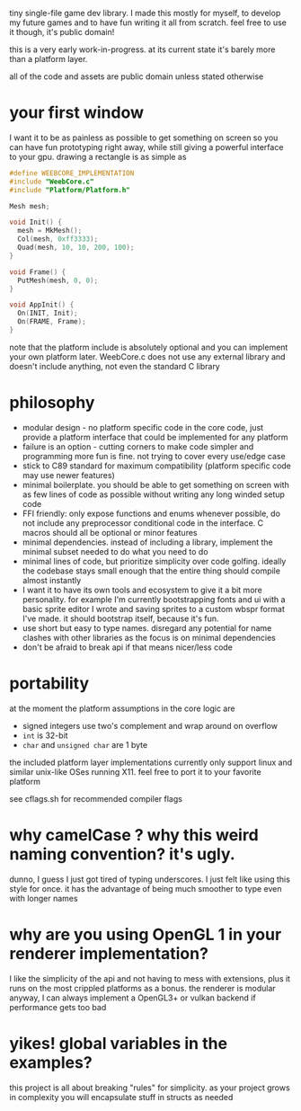 tiny single-file game dev library. I made this mostly for myself, to develop my future games and to
have fun writing it all from scratch. feel free to use it though, it's public domain!

this is a very early work-in-progress. at its current state it's barely more than a platform layer.

all of the code and assets are public domain unless stated otherwise

# your first window

I want it to be as painless as possible to get something on screen so you can have fun prototyping
right away, while still giving a powerful interface to your gpu. drawing a rectangle is as simple as

```c
#define WEEBCORE_IMPLEMENTATION
#include "WeebCore.c"
#include "Platform/Platform.h"

Mesh mesh;

void Init() {
  mesh = MkMesh();
  Col(mesh, 0xff3333);
  Quad(mesh, 10, 10, 200, 100);
}

void Frame() {
  PutMesh(mesh, 0, 0);
}

void AppInit() {
  On(INIT, Init);
  On(FRAME, Frame);
}
```

note that the platform include is absolutely optional and you can implement your own platform later.
WeebCore.c does not use any external library and doesn't include anything, not even the standard C
library

# philosophy

* modular design - no platform specific code in the core code, just provide a platform interface
  that could be implemented for any platform
* failure is an option - cutting corners to make code simpler and programming more fun is fine.
  not trying to cover every use/edge case
* stick to C89 standard for maximum compatibility (platform specific code may use newer features)
* minimal boilerplate. you should be able to get something on screen with as few lines of code as
  possible without writing any long winded setup code
* FFI friendly: only expose functions and enums whenever possible, do not include any preprocessor
  conditional code in the interface.  C macros should all be optional or minor features
* minimal dependencies. instead of including a library, implement the minimal subset needed to do
  what you need to do
* minimal lines of code, but prioritize simplicity over code golfing. ideally the codebase stays
  small enough that the entire thing should compile almost instantly
* I want it to have its own tools and ecosystem to give it a bit more personality. for example I'm
  currently bootstrapping fonts and ui with a basic sprite editor I wrote and saving sprites to a
  custom wbspr format I've made. it should bootstrap itself, because it's fun.
* use short but easy to type names. disregard any potential for name clashes with other libraries
  as the focus is on minimal dependencies
* don't be afraid to break api if that means nicer/less code

# portability
at the moment the platform assumptions in the core logic are

* signed integers use two's complement and wrap around on overflow
* `int` is 32-bit
* `char` and `unsigned char` are 1 byte

the included platform layer implementations currently only support linux and similar unix-like OSes
running X11. feel free to port it to your favorite platform

see cflags.sh for recommended compiler flags

# why camelCase ? why this weird naming convention? it's ugly.
dunno, I guess I just got tired of typing underscores. I just felt like using this style for once.
it has the advantage of being much smoother to type even with longer names

# why are you using OpenGL 1 in your renderer implementation?
I like the simplicity of the api and not having to mess with extensions, plus it runs on the most
crippled platforms as a bonus. the renderer is modular anyway, I can always implement a OpenGL3+ or
vulkan backend if performance gets too bad

# yikes! global variables in the examples?
this project is all about breaking "rules" for simplicity. as your project grows in complexity you
will encapsulate stuff in structs as needed
